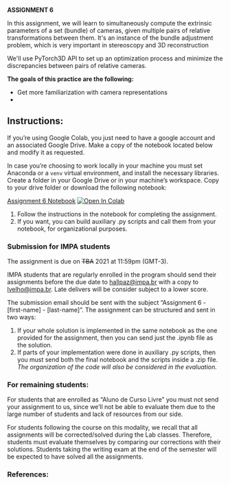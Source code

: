 **ASSIGNMENT 6**

In this assignment, we will learn to simultaneously compute the extrinsic parameters of a set (bundle) of cameras, given multiple pairs of relative transformations between them. It's an instance of the bundle adjustment problem, which is very important in stereoscopy and 3D reconstruction

We'll use PyTorch3D API to set up an optimization process and minimize the discrepancies between pairs of relative cameras. 

**The goals of this practice are the following:**

-   Get more familiarization with camera representations
-   

## Instructions:
If you’re using Google Colab, you just need to have a google account and an associated Google Drive. Make a copy of the notebook located below and modify it as requested.

In case you’re choosing to work locally in your machine you must set Anaconda or a `venv` virtual environment, and install the necessary libraries. Create a folder in your Google Drive or in your machine’s workspace. Copy to your drive folder or download the following notebook:

[Assignment 6 Notebook](https://colab.research.google.com/github/hallpaz/3dsystems21/blob/main/assignments/Assignment6.ipynb)
<a href="https://colab.research.google.com/github/hallpaz/3dsystems21/blob/main/assignments/Assignment6.ipynb" target="_blank"><img src="https://colab.research.google.com/assets/colab-badge.svg" alt="Open In Colab"/></a>

1. Follow the instructions in the notebook for completing the assignment.
2. If you want, you can build auxiliary .py scripts and call them from your notebook, for organizational purposes.

### Submission for IMPA students
The assignment is due on ~~TBA~~ 2021 at 11:59pm (GMT-3).

IMPA students that are regularly enrolled in the program should send their assignments before the due date to [hallpaz@impa.br](mailto:hallpaz@impa.br) with a copy to [lvelho@impa.br](mailto:lvelho@impa.br). Late delivers will be consider subject to a lower score.

The submission email should be sent with the subject “Assignment 6 - [first-name] - [last-name]”. The assignment can be structured and sent in two ways:

1. If your whole solution is implemented in the same notebook as the one provided for the assignment, then you can send just the .ipynb file as the solution. 
2. If parts of your implementation were done in auxiliary .py scripts, then you must send both the final notebook and the scripts inside a .zip file.
*The organization of the code will also be considered in the evaluation.*

### For remaining students:
For students that are enrolled as “Aluno de Curso Livre” you must not send your assignment to us, since we’ll not be able to evaluate them due to the large number of students and lack of resources from our side.

For students following the course on this modality, we recall that all assignments will be corrected/solved during the Lab classes. Therefore, students must evaluate themselves by comparing our corrections with their solutions. Students taking the writing exam at the end of the semester will be expected to have solved all the assignments.

### References:
<!--stackedit_data:
eyJoaXN0b3J5IjpbLTExODg3MjExOCw0NDYwNzQ1OTksMzM5Nj
YzNzI3LDk5NDUyNjA2NCwtMTEwMTQzODgzOV19
-->